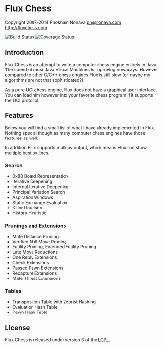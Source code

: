 Flux Chess
==========

Copyright 2007-2014 Phokham Nonava <pn@nonava.com>  
http://fluxchess.com

[![Build Status](https://travis-ci.org/fluxroot/flux.png?branch=2.x)](https://travis-ci.org/fluxroot/flux) [![Coverage Status](https://coveralls.io/repos/fluxroot/flux/badge.png?branch=2.x)](https://coveralls.io/r/fluxroot/flux?branch=2.x)


Introduction
------------
Flux Chess is an attempt to write a computer chess engine entirely in 
Java. The speed of most Java Virtual Machines is improving nowadays. 
However compared to other C/C++ chess engines Flux is still slow (or 
maybe my algorithms are not that sophisticated?). 

As a pure UCI chess engine, Flux does not have a graphical user 
interface. You can load him however into your favorite chess program if 
it supports the UCI protocol. 


Features
--------
Below you will find a small list of what I have already implemented in 
Flux. Nothing special though as many computer chess engines have those 
features as well. 

In addition Flux supports multi pv output, which means Flux can show 
multiple best pv lines. 

### Search
- 0x88 Board Representation
- Iterative Deepening
- Internal Iterative Deepening
- Principal Variation Search
- Aspiration Windows
- Static Exchange Evaluation
- Killer Heuristic
- History Heuristic

### Prunings and Extensions
- Mate Distance Pruning
- Verified Null Move Pruning
- Futility Pruning, Extended Futility Pruning
- Late Move Reductions
- One Reply Extensions
- Check Extensions
- Passed Pawn Extensions
- Recapture Extensions
- Mate Threat Extensions

### Tables
- Transposition Table with Zobrist Hashing
- Evaluation Hash Table
- Pawn Hash Table


License
-------
Flux Chess is released under version 3 of the [LGPL].


[LGPL]: http://www.gnu.org/copyleft/lgpl.html
